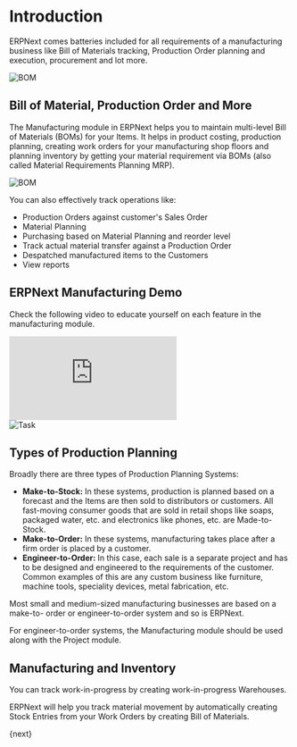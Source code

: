 <!-- add-breadcrumbs -->
# Introduction
ERPNext comes batteries included for all requirements of a manufacturing business like Bill of Materials tracking, Production Order planning and execution, procurement and lot more.

<img class="screenshot" alt="BOM" src="{{docs_base_url}}/assets/img/manufacturing/BOM-hero.png">

## Bill of Material, Production Order and More

The Manufacturing module in ERPNext helps you to maintain multi-level Bill of Materials (BOMs) for your Items.  It helps in product costing, production planning, creating work orders for your manufacturing shop floors and planning inventory by getting your material requirement via BOMs (also called Material Requirements Planning MRP).

<img class="screenshot" alt="BOM" src="{{docs_base_url}}/assets/img/manufacturing/manufacturing-hero.png">

You can also effectively track operations like:

* Production Orders against customer's Sales Order
* Material Planning
* Purchasing based on Material Planning and reorder level
* Track actual material transfer against a Production Order
* Despatched manufactured items to the Customers
* View reports

## ERPNext Manufacturing Demo

Check the following video to educate yourself on each feature in the manufacturing module.

<div class="embed-container">
    <iframe src="https://www.youtube.com/embed/xE74wdQU5cc" frameborder="0" allow="autoplay; encrypted-media" allowfullscreen></iframe>
</div>

<img class="screenshot" alt="Task" src="{{docs_base_url}}/assets/img/manufacturing/manufacturing.png">

## Types of Production Planning

Broadly there are three types of Production Planning Systems:

  * __Make-to-Stock:__ In these systems, production is planned based on a forecast and the Items are then sold to distributors or customers. All fast-moving consumer goods that are sold in retail shops like soaps, packaged water, etc. and electronics like phones, etc. are Made-to-Stock.
  * __Make-to-Order:__ In these systems, manufacturing takes place after a firm order is placed by a customer.
  * __Engineer-to-Order:__ In this case, each sale is a separate project and has to be designed and engineered to the requirements of the customer. Common examples of this are any custom business like furniture, machine tools, speciality devices, metal fabrication, etc.

Most small and medium-sized manufacturing businesses are based on a make-to-
order or engineer-to-order system and so is ERPNext.

For engineer-to-order systems, the Manufacturing module should be used along
with the Project module.

## Manufacturing and Inventory

You can track work-in-progress by creating work-in-progress Warehouses.

ERPNext will help you track material movement by automatically creating Stock
Entries from your Work Orders by creating Bill of Materials.

{next}
